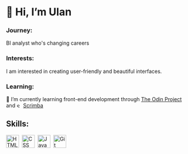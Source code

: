 # 👋 Hi, I’m Ulan

### Journey: 
BI analyst who's changing careers 

### Interests:
I am interested in creating user-friendly and beautiful interfaces. 

### Learning:
🌱 I’m currently learning front-end development through [The Odin Project](https://www.theodinproject.com/) and <img src="https://scrimba.com/static/art/dark-logo.svg" title="Scrimba" alt="Scrimba" width="10" height="10"/>&nbsp; [Scrimba](https://scrimba.com/) 

## Skills:
<div>
  <img src="https://cdn.jsdelivr.net/gh/devicons/devicon/icons/html5/html5-original-wordmark.svg" title="HTML5" alt="HTML" width="35" height="35"/>&nbsp;
  <img src="https://cdn.jsdelivr.net/gh/devicons/devicon/icons/css3/css3-original-wordmark.svg" title="CSS3" alt="CSS" width="35" height="35"/>&nbsp;
  <img src="https://cdn.jsdelivr.net/gh/devicons/devicon/icons/javascript/javascript-plain.svg" title="JavaScript" alt="JavaScript" width="35" height="35"/>&nbsp;
  <img src="https://cdn.jsdelivr.net/gh/devicons/devicon/icons/git/git-original-wordmark.svg" title="Git" **alt="Git" width="35" height="35"/>
</div>


